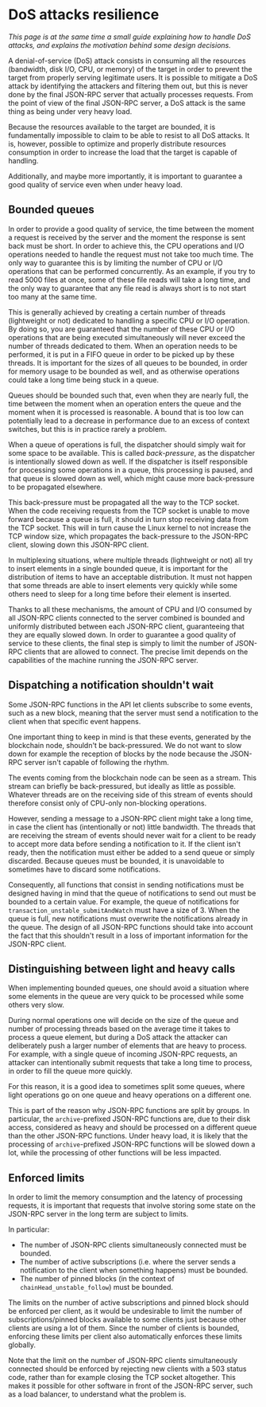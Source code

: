 # DoS attacks resilience

_This page is at the same time a small guide explaining how to handle DoS attacks, and explains the motivation behind some design decisions._

A denial-of-service (DoS) attack consists in consuming all the resources (bandwidth, disk I/O, CPU, or memory) of the target in order to prevent the target from properly serving legitimate users. It is possible to mitigate a DoS attack by identifying the attackers and filtering them out, but this is never done by the final JSON-RPC server that actually processes requests. From the point of view of the final JSON-RPC server, a DoS attack is the same thing as being under very heavy load.

Because the resources available to the target are bounded, it is fundamentally impossible to claim to be able to resist to all DoS attacks. It is, however, possible to optimize and properly distribute resources consumption in order to increase the load that the target is capable of handling.

Additionally, and maybe more importantly, it is important to guarantee a good quality of service even when under heavy load.

## Bounded queues

In order to provide a good quality of service, the time between the moment a request is received by the server and the moment the response is sent back must be short. In order to achieve this, the CPU operations and I/O operations needed to handle the request must not take too much time. The only way to guarantee this is by limiting the number of CPU or I/O operations that can be performed concurrently. As an example, if you try to read 5000 files at once, some of these file reads will take a long time, and the only way to guarantee that any file read is always short is to not start too many at the same time.

This is generally achieved by creating a certain number of threads (lightweight or not) dedicated to handling a specific CPU or I/O operation. By doing so, you are guaranteed that the number of these CPU or I/O operations that are being executed simultaneously will never exceed the number of threads dedicated to them. When an operation needs to be performed, it is put in a FIFO queue in order to be picked up by these threads. It is important for the sizes of all queues to be bounded, in order for memory usage to be bounded as well, and as otherwise operations could take a long time being stuck in a queue.

Queues should be bounded such that, even when they are nearly full, the time between the moment when an operation enters the queue and the moment when it is processed is reasonable. A bound that is too low can potentially lead to a decrease in performance due to an excess of context switches, but this is in practice rarely a problem.

When a queue of operations is full, the dispatcher should simply wait for some space to be available. This is called _back-pressure_, as the dispatcher is intentionally slowed down as well. If the dispatcher is itself responsible for processing some operations in a queue, this processing is paused, and that queue is slowed down as well, which might cause more back-pressure to be propagated elsewhere.

This back-pressure must be propagated all the way to the TCP socket. When the code receiving requests from the TCP socket is unable to move forward because a queue is full, it should in turn stop receiving data from the TCP socket. This will in turn cause the Linux kernel to not increase the TCP window size, which propagates the back-pressure to the JSON-RPC client, slowing down this JSON-RPC client.

In multiplexing situations, where multiple threads (lightweight or not) all try to insert elements in a single bounded queue, it is important for the distribution of items to have an acceptable distribution. It must not happen that some threads are able to insert elements very quickly while some others need to sleep for a long time before their element is inserted.

Thanks to all these mechanisms, the amount of CPU and I/O consumed by all JSON-RPC clients connected to the server combined is bounded and uniformly distributed between each JSON-RPC client, guaranteeing that they are equally slowed down. In order to guarantee a good quality of service to these clients, the final step is simply to limit the number of JSON-RPC clients that are allowed to connect. The precise limit depends on the capabilities of the machine running the JSON-RPC server.

## Dispatching a notification shouldn't wait

Some JSON-RPC functions in the API let clients subscribe to some events, such as a new block, meaning that the server must send a notification to the client when that specific event happens.

One important thing to keep in mind is that these events, generated by the blockchain node, shouldn't be back-pressured. We do not want to slow down for example the reception of blocks by the node because the JSON-RPC server isn't capable of following the rhythm.

The events coming from the blockchain node can be seen as a stream. This stream can briefly be back-pressured, but ideally as little as possible. Whatever threads are on the receiving side of this stream of events should therefore consist only of CPU-only non-blocking operations.

However, sending a message to a JSON-RPC client might take a long time, in case the client has (intentionally or not) little bandwidth. The threads that are receiving the stream of events should never wait for a client to be ready to accept more data before sending a notification to it. If the client isn't ready, then the notification must either be added to a send queue or simply discarded. Because queues must be bounded, it is unavoidable to sometimes have to discard some notifications.

Consequently, all functions that consist in sending notifications must be designed having in mind that the queue of notifications to send out must be bounded to a certain value. For example, the queue of notifications for `transaction_unstable_submitAndWatch` must have a size of 3. When the queue is full, new notifications must overwrite the notifications already in the queue. The design of all JSON-RPC functions should take into account the fact that this shouldn't result in a loss of important information for the JSON-RPC client.

## Distinguishing between light and heavy calls

When implementing bounded queues, one should avoid a situation where some elements in the queue are very quick to be processed while some others very slow.

During normal operations one will decide on the size of the queue and number of processing threads based on the average time it takes to process a queue element, but during a DoS attack the attacker can deliberately push a larger number of elements that are heavy to process. For example, with a single queue of incoming JSON-RPC requests, an attacker can intentionally submit requests that take a long time to process, in order to fill the queue more quickly.

For this reason, it is a good idea to sometimes split some queues, where light operations go on one queue and heavy operations on a different one.

This is part of the reason why JSON-RPC functions are split by groups. In particular, the `archive`-prefixed JSON-RPC functions are, due to their disk access, considered as heavy and should be processed on a different queue than the other JSON-RPC functions. Under heavy load, it is likely that the processing of `archive`-prefixed JSON-RPC functions will be slowed down a lot, while the processing of other functions will be less impacted.

## Enforced limits

In order to limit the memory consumption and the latency of processing requests, it is important that requests that involve storing some state on the JSON-RPC server in the long term are subject to limits.

In particular:

- The number of JSON-RPC clients simultaneously connected must be bounded.
- The number of active subscriptions (i.e. where the server sends a notification to the client when something happens) must be bounded.
- The number of pinned blocks (in the context of `chainHead_unstable_follow`) must be bounded.

The limits on the number of active subscriptions and pinned block should be enforced per client, as it would be undesirable to limit the number of subscriptions/pinned blocks available to some clients just because other clients are using a lot of them. Since the number of clients is bounded, enforcing these limits per client also automatically enforces these limits globally.

Note that the limit on the number of JSON-RPC clients simultaneously connected should be enforced by rejecting new clients with a 503 status code, rather than for example closing the TCP socket altogether. This makes it possible for other software in front of the JSON-RPC server, such as a load balancer, to understand what the problem is.
